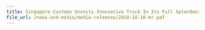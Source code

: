```yaml
---
title: Singapore Customs Unveils Innovative Truck In Its Full Splendour For "Don't Get Burnt" Campaign Roadshows
file_url: /news-and-media/media-releases/2010-10-16-mr.pdf
---
```

